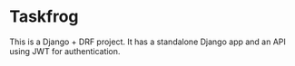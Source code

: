 # Taskfrog

This is a Django + DRF project. It has a standalone Django app and an API using JWT for authentication.
